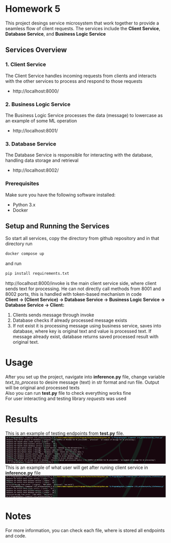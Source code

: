 # Homework 5
This project desings service microsystem that work together to provide a seamless flow of client requests. The services include the **Client Service**, **Database Service**, and **Business Logic Service**

## Services Overview

### 1. **Client Service**
The Client Service handles incoming requests from clients and interacts with the other services to process and respond to those requests
- http://localhost:8000/

### 2. **Business Logic Service**
The Business Logic Service processes the data (message) to lowercase as an example of some ML operation
- http://localhost:8001/

### 3. **Database Service**
The Database Service is responsible for interacting with the database, handling data storage and retrieval
- http://localhost:8002/

### Prerequisites
Make sure you have the following software installed:
- Python 3.x
- Docker

## Setup and Running the Services
So start all services, copy the directory from github repository and in that directory run
```bash 
docker compose up
```
and run
```bash 
pip install requirements.txt
```
http://localhost:8000/invoke is the main client service side, where client sends text for processing. He can not directly call methods from 8001 and 8002 ports, this is handled with token-based mechanism in code <br>
**Client → (Client Service) → Database Service → Business Logic Service → Database Service → Client:**
1. Clients sends message through invoke
2. Database checks if already processed message exists
3. If not exist it is processing message using business service, saves into database, where key is original text and value is processed text. If message already exist, database returns saved processed result with original text.

# Usage
After you set up the project, navigate into **inference.py** file, change variable *text_to_process* to desire message (text) in str format and run file. Output will be original and processed texts <br>
Also you can run **test.py** file to check everything works fine <br>
For user interacting and testing library *requests* was used

# Results
This is an example of testing endpoints from **test.py** file.
![Testing](test.png)
This is an example of what user will get after runing client service in **inference.py** file
![Processing](inference.png)

# Notes
For more information, you can check each file, where is stored all endpoints and code.
